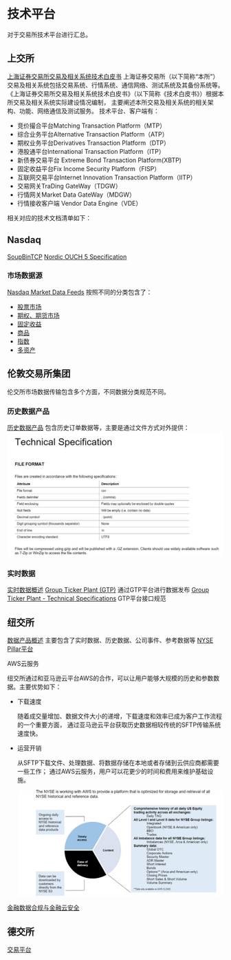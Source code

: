 # 技术平台

对于交易所技术平台进行汇总。

## 上交所
[上海证券交易所交易及相关系统技术白皮书](https://www.ssetech.com.cn/news/notice/c/5711119.shtml)
上海证券交易所（以下简称“本所”）交易及相关系统包括交易系统、行情系统、通信网络、测试系统及其备份系统等。
《上海证券交易所交易及相关系统技术白皮书》（以下简称《技术白皮书》）根据本所交易及相关系统实际建设情况编制，
主要阐述本所交易及相关系统的相关架构、功能、网络通信及测试服务。
技术平台、客户端有：
- 竞价撮合平台Matching Transaction Platform（MTP）
- 综合业务平台Alternative Transaction Platform（ATP） 
- 期权业务平台Derivatives Transaction Platform（DTP） 
- 港股通平台International Transaction Platform（ITP）
- 新债券交易平台 Extreme Bond Transaction Platform(XBTP)
- 固定收益平台Fix Income Security Platform（FISP）
- 互联网交易平台Internet Innovation Transaction Platform（IITP）
- 交易网关TraDing GateWay（TDGW）
- 行情网关Market Data GateWay（MDGW）
- 行情接收客户端 Vendor Data Engine（VDE）

相关对应的技术文档清单如下：



## Nasdaq
[SoupBinTCP](https://www.nasdaq.com/docs/SoupBinTCP%204.1.pdf)
[Nordic OUCH 5 Specification](https://www.nasdaq.com/docs/2022/11/09/OUCH5-for-Nasdaq-Nordic-5.01.4_0.pdf)
### 市场数据源
[Nasdaq Market Data Feeds](https://www.nasdaq.com/solutions/nasdaq-market-data-feeds)
按照不同的分类包含了：
- [股票市场](https://www.nasdaq.com/solutions/nasdaq-equities-market-data-solution)
- [期权、期货市场](https://www.nasdaq.com/solutions/nasdaq-options-and-futures-market-data)
- [固定收益](https://www.nasdaq.com/solutions/fixed-income-market-data-reference-data-base)
- [商品](https://www.nasdaq.com/solutions/nasdaq-commodities-data)
- [指数](https://www.nasdaq.com/solutions/nasdaq-index-data-solution)
- [多资产](https://www.nasdaq.com/solutions/nasdaq-data-multi-asset-classes)

## 伦敦交易所集团
伦交所市场数据传输包含多个方面，不同数据分类规范不同。
### 历史数据产品
[历史数据产品](https://www.londonstockexchange.com/securities-trading/market-data/historical-data-products)
包含历史订单数据等，主要是通过文件方式对外提供：
![伦交所历史数据订单文件格式](jpg/伦交所历史数据订单文件格式.jpg)

### 实时数据
[实时数据概述](https://www.londonstockexchange.com/securities-trading/market-data/real-time-data-overview)
[Group Ticker Plant (GTP)](https://www.londonstockexchange.com/securities-trading/market-data/group-ticker-plant) 通过GTP平台进行数据发布
[Group Ticker Plant - Technical Specifications](https://www.londonstockexchange.com/resources/security-trading-resources/gtp-technical-specifications) GTP平台接口规范
## 纽交所
[数据产品概述](https://www.nyse.com/data-products) 
主要包含了实时数据、历史数据、公司事件、参考数据等
[NYSE Pillar平台](https://www.nyse.com/market-data/real-time/integrated-feed)

AWS云服务

纽交所通过和亚马逊云平台AWS的合作，可以让用户能够大规模的历史和参数数据。主要优势如下：

- 下载速度

  随着成交量增加、数据文件大小的递增，下载速度和效率已成为客户工作流程的一个重要方面，
  通过亚马逊云平台获取历史数据相较传统的SFTP传输系统速度快。

- 运营开销

  从SFTP下载文件、处理数据、将数据存储在本地或者存储到云供应商都需要一些工作；
  通过AWS云服务，用户可以花更少的时间和费用来维护基础设施。

  ![aws-nyse](jpg/aws-nyse.jpg)

[金融数据合规与金融云安全](https://aws.amazon.com/cn/financial-services/security-compliance/) 

## 德交所

[交易平台](https://www.eurex.com/ex-en/support/technology/t7)